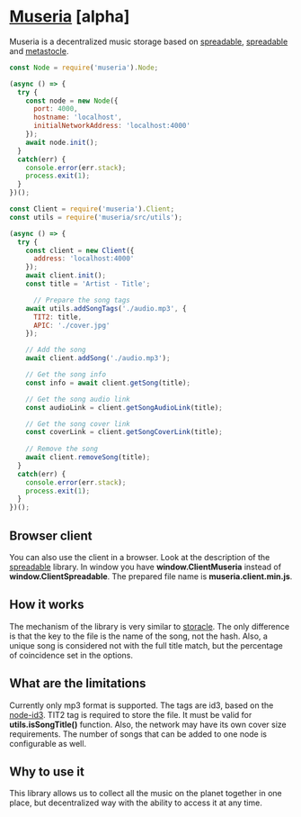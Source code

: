 # [Museria](https://github.com/ortexx/museria/) [alpha]

Museria is a decentralized music storage based on [spreadable](https://github.com/ortexx/spreadable/), [spreadable](https://github.com/ortexx/storacle/) and [metastocle](https://github.com/ortexx/metastocle/).

```javascript
const Node = require('museria').Node;

(async () => {  
  try {
    const node = new Node({
      port: 4000,
      hostname: 'localhost',
      initialNetworkAddress: 'localhost:4000'
    });
    await node.init();
  }
  catch(err) {
    console.error(err.stack);
    process.exit(1);
  }
})();
```

```javascript
const Client = require('museria').Client;
const utils = require('museria/src/utils');

(async () => {  
  try {
    const client = new Client({
      address: 'localhost:4000'
    });
    await client.init();
    const title = 'Artist - Title';

      // Prepare the song tags
    await utils.addSongTags('./audio.mp3', { 
      TIT2: title, 
      APIC: './cover.jpg' 
    });

    // Add the song
    await client.addSong('./audio.mp3');

    // Get the song info
    const info = await client.getSong(title);

    // Get the song audio link
    const audioLink = client.getSongAudioLink(title);

    // Get the song cover link
    const coverLink = client.getSongCoverLink(title);
    
    // Remove the song
    await client.removeSong(title);
  }
  catch(err) {
    console.error(err.stack);
    process.exit(1);
  }
})();
```

## Browser client
You can also use the client in a browser. Look at the description of the [spreadable](https://github.com/ortexx/spreadable/) library. In window you  have __window.ClientMuseria__ instead of __window.ClientSpreadable__. The prepared file name is __museria.client.min.js__.

## How it works

The mechanism of the library is very similar to [storacle](https://github.com/ortexx/storacle/). The only difference is that the key to the file is the name of the song, not the hash. Also, a unique song is considered not with the full title match, but the percentage of coincidence set in the options.  

## What are the limitations

Currently only mp3 format is supported. The tags are id3, based on the [node-id3](https://github.com/Zazama/node-id3). 
TIT2 tag is required to store the file. It must be valid for __utils.isSongTitle()__ function. Also, the network may have its own cover size requirements. The number of songs that can be added to one node is configurable as well. 

## Why to use it

This library allows us to collect all the music on the planet together in one place, but decentralized way with the ability to access it at any time.